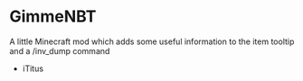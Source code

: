 GimmeNBT
=====


A little Minecraft mod which adds some useful information to the item tooltip and a /inv_dump command

 - iTitus